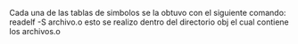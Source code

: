 Cada una de las tablas de simbolos se la obtuvo con el siguiente comando:
readelf -S archivo.o
esto se realizo dentro del directorio obj el cual contiene los archivos.o
